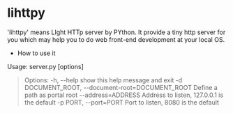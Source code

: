# lihttpy
'lihttpy' means LIght HTTp server by PYthon.
It provide a tiny http server for you which may help you to do web front-end development at your local OS. 

- How to use it

Usage: server.py [options]

> Options:
> -h, --help            show this help message and exit
> -d DOCUMENT_ROOT, --document-root=DOCUMENT_ROOT
>                        Define a path as portal root
> --address=ADDRESS     Address to listen, 127.0.0.1 is the default
> -p PORT, --port=PORT  Port to listen, 8080 is the default
